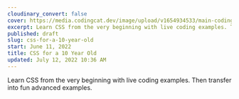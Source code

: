 ```yaml
---
cloudinary_convert: false
cover: https://media.codingcat.dev/image/upload/v1654934533/main-codingcatdev-photo/courses/ForA10YearOld/ForA10YearOldCSS.png
excerpt: Learn CSS from the very beginning with live coding examples. Then transfer into fun advanced examples.
published: draft
slug: css-for-a-10-year-old
start: June 11, 2022
title: CSS for a 10 Year Old
updated: July 12, 2022 10:36 AM
---
```



Learn CSS from the very beginning with live coding examples. Then transfer into fun advanced examples.